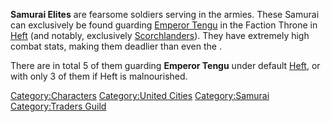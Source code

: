 **Samurai Elites** are fearsome soldiers serving in the [](03%20-%20Projects%20&%20Wikis/Kenshi/Kenshi%20Wiki/Kenshi%20Wiki%20Template/United_Cities.md) armies. These Samurai can exclusively
be found guarding [Emperor Tengu](Emperor_Tengu.md "wikilink") in the
Faction Throne in [Heft](Heft.md "wikilink") (and notably, exclusively
[Scorchlanders](Scorchlander.md "wikilink")). They have extremely high
combat stats, making them deadlier than even the [](Elite_Hunter.md).

There are in total 5 of them guarding **Emperor Tengu** under default
[Heft](Heft.md "wikilink"), or with only 3 of them if Heft is malnourished.

[Category:Characters](Category:Characters "wikilink") [Category:United
Cities](Category:United_Cities "wikilink")
[Category:Samurai](Category:Samurai "wikilink") [Category:Traders
Guild](Category:Traders_Guild "wikilink")